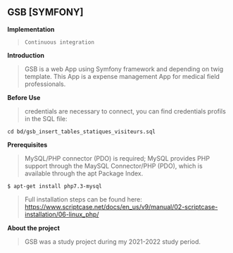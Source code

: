 ## GSB [SYMFONY]


**Implementation**

> `Continuous integration`

**Introduction**

>GSB is a web App using Symfony framework and depending on twig template. This App is a expense management App for medical field professionals.

**Before Use**

>credentials are necessary to connect, you can find credentials profils in the SQL file:
```Shell
cd bd/gsb_insert_tables_statiques_visiteurs.sql
```

**Prerequisites**

>MySQL/PHP connector (PDO) is required; MySQL provides PHP support through the MaySQL Connector/PHP (PDO), which is available through the apt Package Index.
```Shell
$ apt-get install php7.3-mysql
```

>Full installation steps can be found here: https://www.scriptcase.net/docs/en_us/v9/manual/02-scriptcase-installation/06-linux_php/

**About the project**

>GSB was a study project during my 2021-2022 study period.
